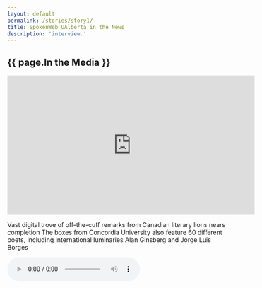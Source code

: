 ```yaml
---
layout: default
permalink: /stories/story1/
title: SpokenWeb UAlberta in the News
description: 'interview.'
---
```


<h2 class='page-title'>{{ page.In the Media }}</h2>

<iframe width="560" height="315" src="https://www.ualberta.ca/arts/faculty-news/2018/august/a-new-frontier-of-literary-engagement.html![image](https://github.com/Torresbe/spokenweb-ualberta/assets/149615170/16775a7f-077b-4550-a5ba-b46cb7bd3cbc)
" title="A New Frontier of Literary Engagement," Faculty of Arts, August 3, 2018![image](https://github.com/Torresbe/spokenweb-ualberta/assets/149615170/165598ce-642a-4235-a3d0-60d55c21854c)
" frameborder="0" allow="accelerometer; autoplay; clipboard-write; encrypted-media; gyroscope; picture-in-picture; web-share" allowfullscreen></iframe>





Vast digital trove of off-the-cuff remarks from Canadian literary lions nears completion
The boxes from Concordia University also feature 60 different poets, including international luminaries Alan Ginsberg and Jorge Luis Borges

<audio controls>
  <source src="https://cbcradiolive.akamaized.net/hls/live/2041031/ES_R1EQQ/master.m3u8" >
  Your browser does not support the audio element.
</audio>
